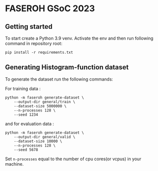 # FASEROH GSoC 2023

## Getting started

To start create a Python 3.9 venv. Activate the env and then run following command in repository root:

```
pip install -r requirements.txt
```

## Generating Histogram-function dataset

To generate the dataset run the following commands:

For training data : 

```
python -m faseroh generate-dataset \
    --output-dir general/train \
    --dataset-size 5000000 \
    --n-processes 128 \
    --seed 1234
```
and for evaluation data : 

```
python -m faseroh generate-dataset \
    --output-dir general/valid \
    --dataset-size 10000 \
    --n-processes 128 \
    --seed 5678
```
Set ```n-processes``` equal to the number of cpu cores(or vcpus) in your machine.
